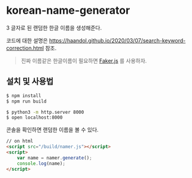 # korean-name-generator

3 글자로 된 랜덤한 한글 이름을 생성해준다.

코드에 대한 설명은 https://haandol.github.io/2020/03/07/search-keyword-correction.html 참조.

> 진짜 이름같은 한글이름이 필요하면 [Faker.js](https://github.com/marak/Faker.js/) 를 사용하자.

## 설치 및 사용법

```bash
$ npm install
$ npm run build
```

```bash
$ python3 -m http.server 8000
$ open localhost:8000
```

콘솔을 확인하면 랜덤한 이름을 볼 수 있다.

```html
// on html
<script src="/build/namer.js"></script>
<script>
    var name = namer.generate();
    console.log(name);
</script>
```

